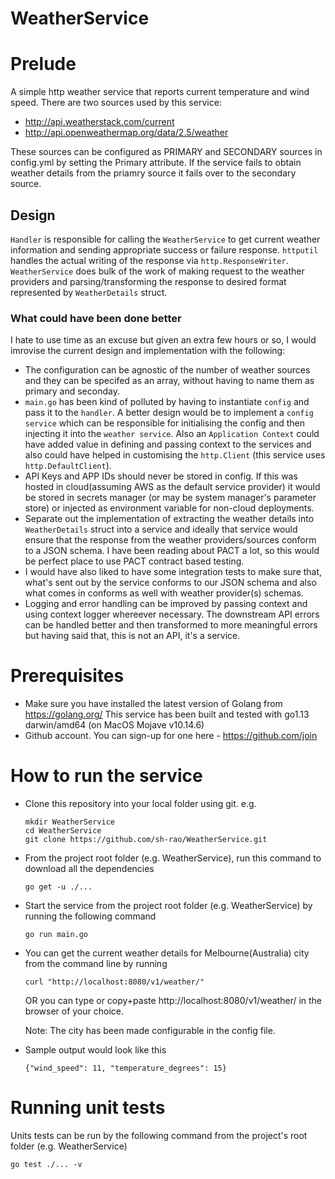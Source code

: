# WeatherService
# Prelude
A simple http weather service that reports current temperature and wind speed.
There are two sources used by this service:
- http://api.weatherstack.com/current
- http://api.openweathermap.org/data/2.5/weather

These sources can be configured as PRIMARY and SECONDARY sources in config.yml by setting the Primary attribute.
If the service fails to obtain weather details from the priamry source it fails over to the secondary source.

## Design
`Handler` is responsible for calling the `WeatherService` to get current weather information and sending appropriate success or failure response.
`httputil` handles the actual writing of the response via `http.ResponseWriter`.
`WeatherService` does bulk of the work of making request to the weather providers and parsing/transforming the response to desired format represented by `WeatherDetails` struct.

### What could have been done better
I hate to use time as an excuse but given an extra few hours or so, I would imrovise the current design and implementation with the following:

- The configuration can be agnostic of the number of weather sources and they can be specifed as an array, without having to name them as primary and seconday.
- `main.go` has been kind of polluted by having to instantiate `config` and pass it to the `handler`. A better design would be to implement a `config service` which can be responsible for initialising the config and then injecting it into the `weather service`. Also an `Application Context` could have added value in defining and passing context to the services and also could have helped in customising the `http.Client` (this service uses `http.DefaultClient`).
- API Keys and APP IDs should never be stored in config. If this was hosted in cloud(assuming AWS as the default service provider) it would be stored in secrets manager (or may be system manager's parameter store) or injected as environment variable for non-cloud deployments.
- Separate out the implementation of extracting the weather details into `WeatherDetails` struct into a service and ideally that service would ensure that the response from the weather providers/sources conform to a JSON schema. I have been reading about PACT a lot, so this would be perfect place to use PACT contract based testing.
- I would have also liked to have some integration tests to make sure that, what's sent out by the service conforms to our JSON schema and also what comes in conforms as well with weather provider(s) schemas.
- Logging and error handling can be improved by passing context and using context logger whereever necessary.
  The downstream API errors can be handled better and then transformed to more meaningful errors but having said that, this is   not an API, it's a service.

# Prerequisites
- Make sure you have installed the latest version of Golang from https://golang.org/
  This service has been built and tested with go1.13 darwin/amd64 (on MacOS Mojave v10.14.6)
- Github account. You can sign-up for one here - https://github.com/join

# How to run the service
- Clone this repository into your local folder using git.
  e.g.
  ~~~
  mkdir WeatherService
  cd WeatherService
  git clone https://github.com/sh-rao/WeatherService.git
  ~~~
  
- From the project root folder (e.g. WeatherService), run this command to download all the dependencies
  ~~~
  go get -u ./...
  ~~~
  
- Start the service from the project root folder (e.g. WeatherService) by running the following command
  ~~~
  go run main.go
  ~~~

- You can get the current weather details for Melbourne(Australia) city from the command line by running
  ~~~
  curl "http://localhost:8080/v1/weather/"
  ~~~
  OR
  you can type or copy+paste http://localhost:8080/v1/weather/ in the browser of your choice.
  
  Note: The city has been made configurable in the config file.
  
 - Sample output would look like this
   ~~~
   {"wind_speed": 11, "temperature_degrees": 15}
   ~~~
  
  # Running unit tests
  Units tests can be run by the following command from the project's root folder (e.g. WeatherService)
  ~~~
  go test ./... -v
  ~~~
  

